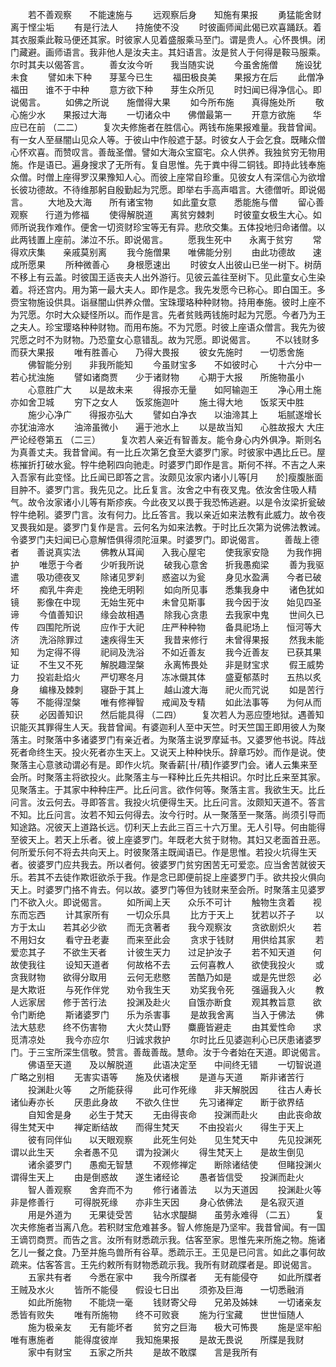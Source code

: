 <!-- { "loadSidebar": true } -->
　　若不善观察　　不能速施与
　　远观察后身　　知施有果报
　　勇猛能舍财　　离于悭尘垢
　　有是行法人　　持施使不没
　　时彼画师闻此偈已欢喜踊跃。着其衣服乘此鞍马便还其家。时彼家人见着盛服乘马至门。谓是贵人。心怀畏惧。闭门藏避。画师语言。我非他人是汝夫主。其妇语言。汝是贫人于何得是鞍马服乘。尔时其夫以偈答言。
　　善女汝今听　　我当随实说
　　今虽舍施僧　　施设犹未食
　　譬如未下种　　芽茎今已生
　　福田极良美　　果报方在后
　　此僧净福田　　谁不于中种
　　意方欲下种　　芽生众所见
　　时妇闻已得净信心。即说偈言。
　　如佛之所说　　施僧得大果
　　如今所布施　　真得施处所
　　敬心施少水　　果报过大海
　　一切诸众中　　佛僧最第一
　　开意方欲施　　华应已在前
（二二）
　　复次夫修施者在胜信心。两钱布施果报难量。我昔曾闻。有一女人至昼闇山见众人等。于彼山中作般遮于瑟。时彼女人于会乞食。既睹众僧心怀欢喜。而赞叹言。善哉圣僧。譬如大海众宝窟宅。众人供养。我独贫穷无物用施。作是语已。遍身搜求了无所有。复自思惟。先于粪中得二铜钱。即持此钱奉施众僧。时僧上座得罗汉果豫知人心。而彼上座常自珍重。见彼女人有深信心为欲增长彼功德故。不待维那躬自殷勤起为咒愿。即举右手高声唱言。大德僧听。即说偈言。
　　大地及大海　　所有诸宝物
　　如此童女意　　悉能施与僧
　　留心善观察　　行道为修福
　　使得解脱道　　离贫穷棘刺
　　时彼童女极生大心。如师所说我作难作。便舍一切资财珍宝等无有异。悲欣交集。五体投地归命诸僧。以此两钱置上座前。涕泣不乐。即说偈言。
　　愿我生死中　　永离于贫穷
　　常得欢庆集　　亲戚莫别离
　　我今施僧果　　唯佛能分别
　　由此功德故　　速成所愿果
　　所种微善心　　身根愿速出
　　时彼女人出彼山已坐一树下。树荫不移上有云盖。时彼国王适丧夫人出外游行。见彼云盖往至树下。见此童女心生染着。将还宫内。用为第一最大夫人。即作是念。我先发愿今已称心。即白国王。多赍宝物施设供具。诣昼闇山供养众僧。宝珠璎珞种种财物。持用奉施。彼时上座不为咒愿。尔时大众疑怪所以。而作是言。先者贫贱两钱施时起为咒愿。今者乃为王之夫人。珍宝璎珞种种财物。而用布施。不为咒愿。时彼上座语众僧言。我先为彼咒愿之时不为财物。乃恐童女心意错乱。故为咒愿。即说偈言。
　　不以钱财多　　而获大果报
　　唯有胜善心　　乃得大畏报
　　彼女先施时　　一切悉舍施
　　佛智能分别　　非我所能知
　　今虽财宝多　　不如彼时心
　　十六分中一　　若心扰浊施
　　譬如诸商贾　　少于诸财物
　　心期于大报　　所施物虽小
　　心意胜广大　　以是故未来
　　得报亦无量　　如阿输迦王
　　净心用土施　　亦如舍卫城
　　穷下之女人　　饭浆施迦叶
　　施土得大地　　饭浆天中胜
　　施少心净广　　得报亦弘大
　　譬如白净衣　　以油渧其上
　　垢腻遂增长　　亦犹油渧水
　　油渧虽微小　　遍于池水上
　　以是故当知　　心胜故报大
大庄严论经卷第五
（二三）
　　复次若人亲近有智善友。能令身心内外俱净。斯则名为真善丈夫。我昔曾闻。有一比丘次第乞食至大婆罗门家。时彼家中遇比丘已。屋栋摧折打破水瓮。牸牛绝靷四向驰走。时婆罗门即作是言。斯何不祥。不吉之人来入吾家有此变怪。比丘闻已即答之言。汝颇见汝家内诸小儿等[月　　於]瘦腹胀面目肿不。婆罗门言。我先见之。比丘复言。汝舍之中有夜叉鬼。依汝舍住吸人精气。故令汝家诸小儿等有斯疹疾。今此夜叉以畏于我恐怖逃避。以是令汝梁折瓮破牸牛绝靷。婆罗门言。汝有何力。比丘答言。我以亲近如来法教有此威力。故令夜叉畏我如是。婆罗门复作是言。云何名为如来法教。于时比丘次第为说佛法教诫。令婆罗门夫妇闻已心意解悟俱得须陀洹果。时婆罗门。即说偈言。
　　善哉上德者　　善说真实法
　　佛教从耳闻　　入我心屋宅
　　使我家安隐　　为我作拥护
　　唯愿于今者　　少听我所说
　　破我心意舍　　折我愚痴梁
　　善为我驱遣　　吸功德夜叉
　　除诸见罗刹　　惑盗以为瓮
　　身见水盈满　　今者已破坏
　　痴乳牛奔走　　挽绝无明靷
　　如向所见事　　悉集我身中
　　诸色犹如镜　　影像在中现
　　无始生死中　　未曾见斯事
　　我今因于汝　　始见四圣谛
　　今值善知识　　缘会故相遇
　　除我心贪患　　去我家中鬼
　　世间久已传　　四围陀所说
　　应作于大祀　　庄严种种物
　　备具祀场上　　恒河等大济
　　洗浴除罪过　　速疾得生天
　　我昔来修行　　未曾得果报
　　然我未能知　　为定得不得
　　祀祠及洗浴　　不如近善友
　　我今近善友　　已获其果证
　　不生又不死　　解脱趣涅槃
　　永离怖畏处　　非是财宝求
　　假王威势力　　投岩赴焰火
　　严切寒冬月　　冻冰儭其体
　　盛夏郁蒸时　　五热以炙身
　　编椽及棘刺　　寝卧于其上
　　越山渡大海　　祀火而咒说
　　如是苦行等　　不能得涅槃
　　唯有修禅智　　戒闻及专精
　　如此法事等　　为何从而获
　　必因善知识　　然后能具得
（二四）
　　复次若人为恶应堕地狱。遇善知识能灭其罪得生人天。我昔曾闻。有婆迦利人至中天竺。时天竺国王即用彼人为聚落主。时聚落中多诸婆罗门有亲近者。为聚落主说罗摩延书。又婆罗他书说。阵战死者命终生天。投火死者亦生天上。又说天上种种快乐。辞章巧妙。而作是说。使聚落主心意骇动谓必有是。即作火坑。聚香薪[卄/積]作婆罗门会。诸人云集来至会所。时聚落主将欲投火。此聚落主与一释种比丘先共相识。尔时比丘来至其家。见聚落主。于其家中种种庄严。比丘问言。欲作何等。聚落主言。我欲生天。比丘问言。汝云何去。寻即答言。我投火坑便得生天。比丘问言。汝颇知天道不。答言不知。比丘问言。汝若不知云何得去。汝今行时。从一聚落至一聚落。尚须引导而知途路。况彼天上道路长远。忉利天上去此三百三十六万里。无人引导。何由能得至彼天上。若天上乐者。彼上座婆罗门。年既老大贫于财物。其妇又老面首丑恶。何所爱乐何不将去共向天上。时彼聚落主既闻语已。作是思惟。若投火坑得生天者。彼婆罗门应共我去。所以者何。彼婆罗门贫穷困苦无可爱恋。应当舍苦就彼天乐。若其不去徒作欺诳欲杀于我。作是念已即便前捉上座婆罗门手。欲共投火俱向天上。时婆罗门挌不肯去。何以故。婆罗门等但为钱财来至会所。时聚落主见婆罗门不欲入火。即说偈言。
　　如所闻上天　　众乐不可计
　　触物生贪着　　视东而忘西
　　计其家所有　　一切众乐具
　　比方于天上　　犹若以芥子
　　以方于太山　　若其必少欲
　　而无贪著者　　我今观察汝
　　贪欲剧炽火　　若不用妇女
　　看守丑老妻　　而来至此会
　　贪求于钱财　　用供给其家
　　若爱恋其子　　不欲生天者
　　计彼生天力　　过足护汝子
　　若不知天道　　何故使我往
　　设知天道者　　何故格不去
　　云何喜教人　　欲使我投火
　　或贪我财物　　欲得分取用
　　云何无悲愍　　苦酷乃如是
　　或是先世怨　　必是大欺诳
　　与死作伴党　　劝令我生天
　　劝奖我令死　　强逼我入火
　　教人远家居　　修于苦行法
　　投渊及赴火　　自饿亦断食
　　观其教旨意　　欲令门断绝
　　斯诸婆罗门　　乐为杀害事
　　是故我舍离　　当入于佛法
　　佛法大慈悲　　终不伤害物
　　大火焚山野　　麋鹿皆避走
　　由其爱性命　　求觅清凉处
　　我今亦应尔　　归诚求救护
　　尔时比丘见婆迦利心已厌患诸婆罗门。于三宝所深生信敬。赞言。善哉善哉。慧命。汝于今者始在天道。即说偈言。
　　佛语至天道　　及以解脱道
　　此语决定至　　中间终无错
　　一切智说道　　广略之别相
　　无害实语等　　施及伏诸根
　　是道与天道　　斯非诸苦行
　　投渊赴火等　　之所能获得
　　此可作死缘　　非天解脱因
　　往古人寿长　　诸仙寿亦长
　　厌患此身故　　不欲久住世
　　先习诸禅定　　断于欲界结
　　自知舍是身　　必生于梵天
　　无由得丧命　　投渊而赴火
　　由此丧命故　　得生梵天中
　　禅定断结故　　而得生梵天
　　不由投岩火　　得生于天上
　　彼有同伴仙　　以天眼观察
　　此死生何处　　见生梵天中
　　先见投渊死　　谓以此生天
　　余者愚不见　　谓为投渊火
　　得生梵天上　　是故生倒见
　　诸余婆罗门　　愚痴无智慧
　　不观修禅定　　断除诸结使
　　但睹投渊火　　谓得生天上
　　由是倒惑故　　遂生诸经论
　　愚者皆信受　　投渊而赴火
　　智人善观察　　舍弃而不为
　　修行诸善法　　以为天道因
　　投渊赴火等　　非是修善行
　　可得脱死缘　　亦非生天因
　　身心依佛法　　是名寂灭道
　　用是外道为　　无果徒受苦
　　钻水求醍醐　　虽劳永难得
（二五）
　　复次夫修施者当离八危。若积财宝危难甚多。智人修施是乃坚牢。我昔曾闻。有一国王谪罚商贾。而告之言。汝所有财悉疏示我。估客至家。思惟先来所施之物。施诸乞儿一餐之食。乃至并施鸟兽所有谷草。悉疏示王。王见是已问言。如此之事何故疏来。估客答言。王先约敕所有财物悉疏示我。我所有财疏牒者是。即说偈言。
　　五家共有者　　今悉在家中
　　我今所牒者　　无有能侵夺
　　如此所牒者　　王贼及水火
　　皆所不能侵　　假设七日出
　　须弥及巨海　　一切悉融消
　　如此所施物　　不能烧一毫
　　钱财寄父母　　兄弟及姊妹
　　一切诸亲友　　悉皆有败失
　　唯有所施物　　终不可败衰
　　施为行宝藏　　世世恒随人
　　施为极亲友　　无有能坏者
　　贫穷之巨海　　极大可怖畏
　　施是坚牢船　　唯有惠施者
　　能得度彼岸　　我知施果报
　　是故无畏说　　所牒是我财
　　家中有财宝　　五家之所共
　　是故不敢牒　　言是我所有
